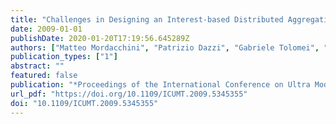 ```yaml
---
title: "Challenges in Designing an Interest-based Distributed Aggregation of Users in P2P Systems"
date: 2009-01-01
publishDate: 2020-01-20T17:19:56.645289Z
authors: ["Matteo Mordacchini", "Patrizio Dazzi", "Gabriele Tolomei", "Ranieri Baraglia", "Fabrizio Silvestri", "Salvatore Orlando"]
publication_types: ["1"]
abstract: ""
featured: false
publication: "*Proceedings of the International Conference on Ultra Modern Telecommunications, ICUMT 2009, 12-14 October 2009, St. Petersburg, Russia*, pp. 1-8"
url_pdf: "https://doi.org/10.1109/ICUMT.2009.5345355"
doi: "10.1109/ICUMT.2009.5345355"
---
```


